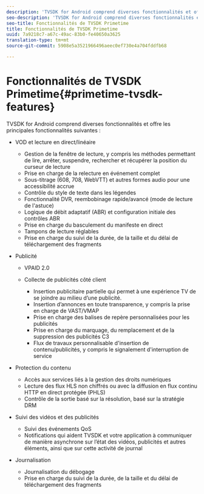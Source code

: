 ```yaml
---
description: 'TVSDK for Android comprend diverses fonctionnalités et offre les principales fonctionnalités suivantes : '
seo-description: 'TVSDK for Android comprend diverses fonctionnalités et offre les principales fonctionnalités suivantes : '
seo-title: Fonctionnalités de TVSDK Primetime
title: Fonctionnalités de TVSDK Primetime
uuid: 7a9218c7-a67c-49ac-83b0-fe40650a3625
translation-type: tm+mt
source-git-commit: 5908e5a3521966496aeec0ef730e4a704fddfb68

---
```



# Fonctionnalités de TVSDK Primetime{#primetime-tvsdk-features}

TVSDK for Android comprend diverses fonctionnalités et offre les principales fonctionnalités suivantes :

* VOD et lecture en direct/linéaire

   * Gestion de la fenêtre de lecture, y compris les méthodes permettant de lire, arrêter, suspendre, rechercher et récupérer la position du curseur de lecture
   * Prise en charge de la relecture en événement complet
   * Sous-titrage (608, 708, WebVTT) et autres formes audio pour une accessibilité accrue
   * Contrôle du style de texte dans les légendes
   * Fonctionnalité DVR, reembobinage rapide/avancé (mode de lecture de l&#39;astuce)
   * Logique de débit adaptatif (ABR) et configuration initiale des contrôles ABR
   * Prise en charge du basculement du manifeste en direct
   * Tampons de lecture réglables
   * Prise en charge du suivi de la durée, de la taille et du délai de téléchargement des fragments

* Publicité

   * VPAID 2.0
   * Collecte de publicités côté client

      * Insertion publicitaire partielle qui permet à une expérience TV de se joindre au milieu d’une publicité.
      * Insertion d’annonces en toute transparence, y compris la prise en charge de VAST/VMAP
      * Prise en charge des balises de repère personnalisées pour les publicités
      * Prise en charge du marquage, du remplacement et de la suppression des publicités C3
      * Flux de travaux personnalisable d&#39;insertion de contenu/publicités, y compris le signalement d&#39;interruption de service

* Protection du contenu

   * Accès aux services liés à la gestion des droits numériques
   * Lecture des flux HLS non chiffrés ou avec la diffusion en flux continu HTTP en direct protégée (PHLS)
   * Contrôle de la sortie basé sur la résolution, basé sur la stratégie DRM

* Suivi des vidéos et des publicités

   * Suivi des événements QoS
   * Notifications qui aident TVSDK et votre application à communiquer de manière asynchrone sur l’état des vidéos, publicités et autres éléments, ainsi que sur cette activité de journal

* Journalisation

   * Journalisation du débogage
   * Prise en charge du suivi de la durée, de la taille et du délai de téléchargement des fragments

